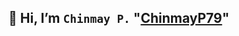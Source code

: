 ## 👋 Hi, I’m `Chinmay P.` "[ChinmayP79](https://github.com/ChinmayP79)"

<!---
chinmayp79/chinmayp79 is a ✨ special ✨ repository because its `README.md` (this file) appears on your GitHub profile.
You can click the Preview link to take a look at your changes.
--->
